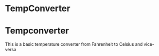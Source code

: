 # TempConverter
# Tempconverter
This is a basic temperature converter from Fahrenheit to Celsius and vice-versa
